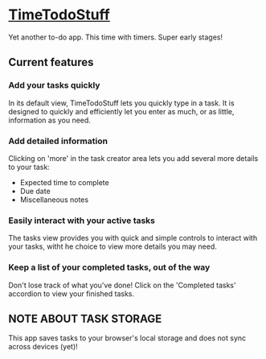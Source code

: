 # [TimeTodoStuff](https://elchupacambra.github.io/TimeTodoStuff/)

Yet another to-do app. This time with timers. Super early stages!

## Current features

### Add your tasks quickly
In its default view, TimeTodoStuff lets you quickly type in a task.
It is designed to quickly and efficiently let you enter as much, or as little, information as you need.

### Add detailed information
Clicking on 'more' in the task creator area lets you add several more details to your task:

- Expected time to complete
- Due date
- Miscellaneous notes

### Easily interact with your active tasks
The tasks view provides you with quick and simple controls to interact with your tasks, witht he choice to view more details you may need.

### Keep a list of your completed tasks, out of the way
Don't lose track of what you've done! Click on the 'Completed tasks' accordion to view your finished tasks.

## NOTE ABOUT TASK STORAGE
This app saves tasks to your browser's local storage and does not sync across devices (yet)!
